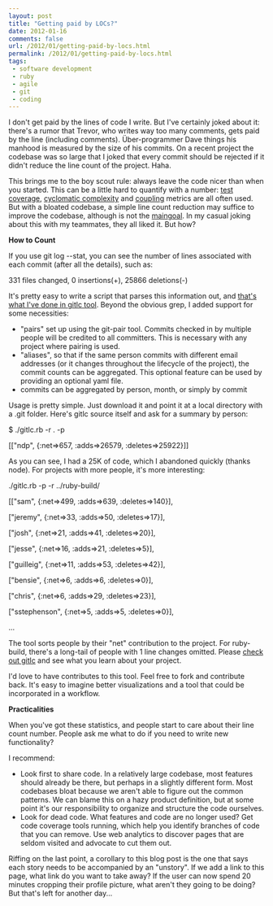 ```yaml
---
layout: post
title: "Getting paid by LOCs?"
date: 2012-01-16
comments: false
url: /2012/01/getting-paid-by-locs.html
permalink: /2012/01/getting-paid-by-locs.html
tags:
 - software development
 - ruby
 - agile
 - git
 - coding
---
```


I don't get paid by the lines of code I write. But I've certainly joked about it: there's a rumor that Trevor, who writes way too many comments, gets paid by the line (including comments). Über-programmer Dave things his manhood is measured by the size of his commits. On a recent project the codebase was so large that I joked that every commit should be rejected if it didn't reduce the line count of the project. Haha.

  

This brings me to the boy scout rule: always leave the code nicer than when you started. This can be a little hard to quantify with a number: [test coverage](http://blog.james-carr.org/2009/10/01/beware-code-coverage-metrics/), [cyclomatic complexity](http://www.ibm.com/developerworks/java/library/j-cq03316/) and [coupling](http://clarkware.com/software/JDepend.html) metrics are all often used. But with a bloated codebase, a simple line count reduction may suffice to improve the codebase, although is not the [main](http://www.thoughtclusters.com/2011/04/refactoring-is-not-about-reducing-code/)[goal](http://www.refactoringredmine.com/refactoring-to-reduce-code/). In my casual joking about this with my teammates, they all liked it. But how?

  

**How to Count**

  

If you use git log --stat, you can see the number of lines associated with each commit (after all the details), such as:

  

331 files changed, 0 insertions(+), 25866 deletions(-)

  

It's pretty easy to write a script that parses this information out, and [that's what I've done in gitlc tool](https://github.com/ndp/gitlc). Beyond the obvious grep, I added support for some necessities:

- "pairs" set up using the git-pair tool. Commits checked in by multiple people will be credited to all committers. This is necessary with any project where pairing is used.
- "aliases", so that if the same person commits with different email addresses (or it changes throughout the lifecycle of the project), the commit counts can be aggregated. This optional feature can be used by providing an optional yaml file.
- commits can be aggregated by person, month, or simply by commit
  

Usage is pretty simple. Just download it and point it at a local directory with a .git folder. Here's gitlc source itself and ask for a summary by person:

  

$ ./gitlc.rb -r . -p

[["ndp", {:net=>657, :adds=\>26579, :deletes=\>25922}]]

  

As you can see, I had a 25K of code, which I abandoned quickly (thanks node). For projects with more people, it's more interesting:

  

./gitlc.rb -p -r ../ruby-build/

[["sam", {:net=>499, :adds=>639, :deletes=>140}],

 ["jeremy", {:net=>33, :adds=>50, :deletes=>17}],

 ["josh", {:net=>21, :adds=>41, :deletes=>20}],

 ["jesse", {:net=>16, :adds=>21, :deletes=>5}],

 ["guilleig", {:net=>11, :adds=>53, :deletes=>42}],

 ["bensie", {:net=>6, :adds=>6, :deletes=>0}],

 ["chris", {:net=>6, :adds=>29, :deletes=>23}],

 ["sstephenson", {:net=>5, :adds=>5, :deletes=>0}],

 ...

  

The tool sorts people by their "net" contribution to the project. For ruby-build, there's a long-tail of people with 1 line changes omitted.  Please [check out gitlc](https://github.com/ndp/gitlc) and see what you learn about your project.

  

I'd love to have contributes to this tool. Feel free to fork and contribute back. It's easy to imagine better visualizations and a tool that could be incorporated in a workflow.

  

**Practicalities**

  

When you've got these statistics, and people start to care about their line count number. People ask me what to do if you need to write new functionality? 

  

I recommend:
  
  

- Look first to share code. In a relatively large codebase, most features should already be there, but perhaps in a slightly different form. Most codebases bloat because we aren't able to figure out the common patterns. We can blame this on a hazy product definition, but at some point it's our responsibility to organize and structure the code ourselves.
- Look for dead code. What features and code are no longer used?  Get code coverage tools running, which help you identify branches of code that you can remove. Use web analytics to discover pages that are seldom visited and advocate to cut them out. 
  

Riffing on the last point, a corollary to this blog post is the one that says each story needs to be accompanied by an "unstory". If we add a link to this page, what link do you want to take away? If the user can now spend 20 minutes cropping their profile picture, what aren't they going to be doing? But that's left for another day...
